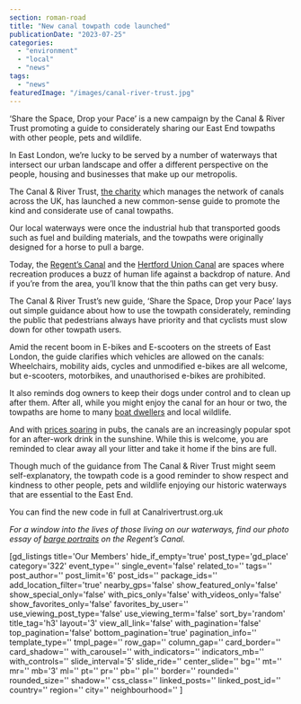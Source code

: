 ```yaml
---
section: roman-road
title: "New canal towpath code launched"
publicationDate: "2023-07-25"
categories: 
  - "environment"
  - "local"
  - "news"
tags: 
  - "news"
featuredImage: "/images/canal-river-trust.jpg"
---
```


‘Share the Space, Drop your Pace’ is a new campaign by the Canal & River Trust promoting a guide to considerately sharing our East End towpaths with other people, pets and wildlife.

In East London, we’re lucky to be served by a number of waterways that intersect our urban landscape and offer a different perspective on the people, housing and businesses that make up our metropolis. 

The Canal & River Trust, [the charity](https://canalrivertrust.org.uk/) which manages the network of canals across the UK, has launched a new common-sense guide to promote the kind and considerate use of canal towpaths.

Our local waterways were once the industrial hub that transported goods such as fuel and building materials, and the towpaths were originally designed for a horse to pull a barge. 

Today, the [Regent’s Canal](https://romanroadlondon.com/regents-canal-what-to-see-do-guide/) and the [Hertford Union Canal](https://romanroadlondon.com/hertford-union-canal-history-victoria-park/) are spaces where recreation produces a buzz of human life against a backdrop of nature. And if you’re from the area, you’ll know that the thin paths can get very busy. 

The Canal & River Trust’s new guide, ‘Share the Space, Drop your Pace’ lays out simple guidance about how to use the towpath considerately, reminding the public that pedestrians always have priority and that cyclists must slow down for other towpath users. 

Amid the recent boom in E-bikes and E-scooters on the streets of East London, the guide clarifies which vehicles are allowed on the canals: Wheelchairs, mobility aids, cycles and unmodified e-bikes are all welcome, but e-scooters, motorbikes, and unauthorised e-bikes are prohibited. 

It also reminds dog owners to keep their dogs under control and to clean up after them. After all, while you might enjoy the canal for an hour or two, the towpaths are home to many [boat dwellers](https://romanroadlondon.com/boat-life-regents-canal-photoessay/) and local wildlife. 

And with [prices soaring](https://romanroadlondon.com/articles/cost-living/) in pubs, the canals are an increasingly popular spot for an after-work drink in the sunshine. While this is welcome, you are reminded to clear away all your litter and take it home if the bins are full. 

Though much of the guidance from The Canal & River Trust might seem self-explanatory, the towpath code is a good reminder to show respect and kindness to other people, pets and wildlife enjoying our historic waterways that are essential to the East End. 

You can find the new code in full at Canalrivertrust.org.uk 

_For a window into the lives of those living on our waterways, find our photo essay of_ [_barge portraits_](https://romanroadlondon.com/regents-canal-boat-window-photos-rose-palmer/) _on the Regent’s Canal._ 

\[gd\_listings title='Our Members' hide\_if\_empty='true' post\_type='gd\_place' category='322' event\_type='' single\_event='false' related\_to='' tags='' post\_author='' post\_limit='6' post\_ids='' package\_ids='' add\_location\_filter='true' nearby\_gps='false' show\_featured\_only='false' show\_special\_only='false' with\_pics\_only='false' with\_videos\_only='false' show\_favorites\_only='false' favorites\_by\_user='' use\_viewing\_post\_type='false' use\_viewing\_term='false' sort\_by='random' title\_tag='h3' layout='3' view\_all\_link='false' with\_pagination='false' top\_pagination='false' bottom\_pagination='true' pagination\_info='' template\_type='' tmpl\_page='' row\_gap='' column\_gap='' card\_border='' card\_shadow='' with\_carousel='' with\_indicators='' indicators\_mb='' with\_controls='' slide\_interval='5' slide\_ride='' center\_slide='' bg='' mt='' mr='' mb='3' ml='' pt='' pr='' pb='' pl='' border='' rounded='' rounded\_size='' shadow='' css\_class='' linked\_posts='' linked\_post\_id='' country='' region='' city='' neighbourhood='' \]
